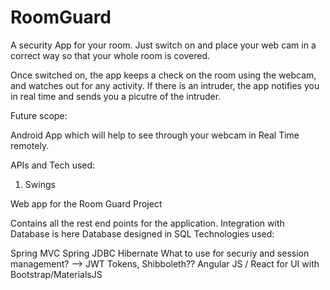 # RoomGuard
A security App for your room. Just switch on and place your web cam in a correct way so that your whole room is covered.

Once switched on, the app keeps a check on the room using the webcam, and watches out for any activity. If there is an intruder, the app notifies you in real time and sends you a picutre of the intruder.

Future scope:

Android App which will help to see through your webcam in Real Time remotely.


APIs and Tech used:
1. Swings






Web app for the Room Guard Project

Contains all the rest end points for the application.
Integration with Database is here
Database designed in SQL
Technologies used:

Spring MVC
Spring JDBC
Hibernate
What to use for securiy and session management? --> JWT Tokens, Shibboleth??
Angular JS / React for UI with Bootstrap/MaterialsJS
